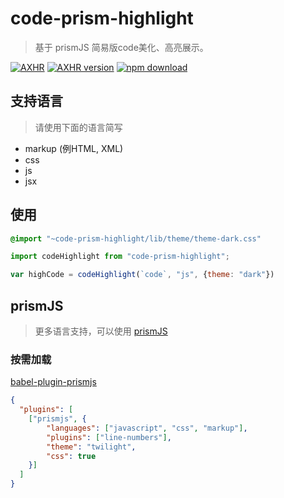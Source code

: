 # code-prism-highlight

> 基于 prismJS 简易版code美化、高亮展示。

[![AXHR][axhr-img]][axhr-url]
[![AXHR version][npm-img]][npm-url]
[![npm download][download-img]][download-url]

[axhr-url]: https://github.com/FireLeafone/code-highlight
[axhr-img]: https://img.shields.io/badge/code--highlight-coding-brightgreen
[npm-url]: https://www.npmjs.com/package/code-prism-highlight
[npm-img]: https://img.shields.io/npm/v/code-prism-highlight
[download-url]: https://www.npmjs.com/package/code-prism-highlight
[download-img]: https://img.shields.io/npm/dm/code-prism-highlight

## 支持语言

> 请使用下面的语言简写

- markup (例HTML, XML)
- css
- js
- jsx

## 使用

```css
@import "~code-prism-highlight/lib/theme/theme-dark.css"
```

```js
import codeHighlight from "code-prism-highlight";

var highCode = codeHighlight(`code`, "js", {theme: "dark"})
```

## prismJS

> 更多语言支持，可以使用 [prismJS](https://prismjs.com/)

### 按需加载

[babel-plugin-prismjs](https://github.com/mAAdhaTTah/babel-plugin-prismjs)

```json
{
  "plugins": [
    ["prismjs", {
        "languages": ["javascript", "css", "markup"],
        "plugins": ["line-numbers"],
        "theme": "twilight",
        "css": true
    }]
  ]
}
```
